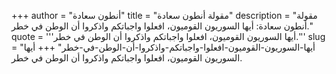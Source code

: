 +++
author = "أنطون سعادة"
title = "مقولة أنطون سعادة"
description = "مقولة أنطون سعادة: أيها السوريون القوميون، افعلوا واجباتكم واذكروا أن الوطن في خطر."
quote = '''أيها السوريون القوميون، افعلوا واجباتكم واذكروا أن الوطن في خطر.'''
slug = "أيها-السوريون-القوميون-افعلوا-واجباتكم-واذكروا-أن-الوطن-في-خطر"
+++
أيها السوريون القوميون، افعلوا واجباتكم واذكروا أن الوطن في خطر.
